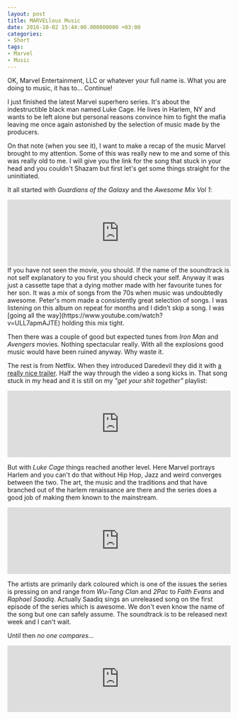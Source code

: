 ```yaml
---
layout: post
title: MARVELlous Music
date: 2016-10-02 15:44:00.000000000 +03:00
categories:
- Short
tags:
- Marvel
- Music
---
```


OK, Marvel Entertainment, LLC or whatever your full name is. What you are doing to music, it has to... Continue!

I just finished the latest Marvel superhero series. It's about the indestructible black man named Luke Cage. He lives in Harlem, NY and wants to be left alone but personal reasons convince him to fight the mafia leaving me once again astonished by the selection of music made by the producers.

On that note (when you see it), I want to make a recap of the music Marvel brought to my attention. Some of this was really new to me and some of this was really old to me. I will give you the link for the song that stuck in your head and you couldn't Shazam but first let's get some things straight for the uninitiated.

It all started with _Guardians of the Galaxy_ and the _Awesome Mix Vol 1_:

<iframe src="https://www.youtube.com/embed/NrI-UBIB8Jk?feature=oembed" width="100%" frameborder="0" allowfullscreen="allowfullscreen"></iframe>
<!--more-->
If you have not seen the movie, you should. If the name of the soundtrack is not self explanatory to you first you should check your self. Anyway it was just a cassette tape that a dying mother made with her favourite tunes for her son. It was a mix of songs from the 70s when music was undoubtedly awesome. Peter's mom made a consistently great selection of songs. I was listening on this album on repeat for months and I didn't skip a song. I was [going all the way](https://www.youtube.com/watch?v=ULL7apmAJTE) holding this mix tight.

Then there was a couple of good but expected tunes from _Iron Man_ and _Avengers_ movies. Nothing spectacular really. With all the explosions good music would have been ruined anyway. Why waste it.

The rest is from Netflix. When they introduced Daredevil they did it with [a really nice trailer](https://www.youtube.com/watch?v=jAy6NJ_D5vU). Half the way through the video a song kicks in. That song stuck in my head and it is still on my _"get your shit together"_ playlist:

<iframe src="https://www.youtube.com/embed/iMq3lQFFHFw?feature=oembed" width="100%" frameborder="0" allowfullscreen="allowfullscreen"></iframe>

But with _Luke Cage_ things reached another level. Here Marvel portrays Harlem and you can't do that without Hip Hop, Jazz and weird converges between the two. The art, the music and the traditions and that have branched out of the harlem renaissance are there and the series does a good job of making them known to the mainstream.

<iframe src="https://www.youtube.com/embed/videoseries?list=PL6DQ5bOYWQVAmTbDQI3Ps6gGx2it_1LoQ" width="100%" frameborder="0" allowfullscreen="allowfullscreen"></iframe>

The artists are primarily dark coloured which is one of the issues the series is pressing on and range from _Wu-Tang Clan_ and _2Pac_ to _Faith Evans_ and _Raphael Saadiq_. Actually Saadiq sings an unreleased song on the first episode of the series which is awesome. We don't even know the name of the song but one can safely assume. The soundtrack is to be released next week and I can't wait.

Until then _no one compares..._

<iframe src="https://www.youtube.com/embed/2L12F1GIfrg?feature=oembed" width="100%" frameborder="0" allowfullscreen="allowfullscreen"></iframe>
